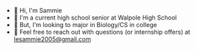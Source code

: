 * :thought_balloon: Hi, I'm Sammie
* :blossom: I'm a current high school senior at Walpole High School
* :white_heart: But, I'm looking to major in Biology/CS in college
* :seedling: Feel free to reach out with questions (or internship offers) at lesammie2005@gmail.com
